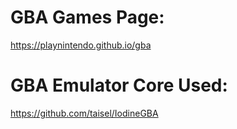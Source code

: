 # GBA Games Page:

https://playnintendo.github.io/gba

# GBA Emulator Core Used:

https://github.com/taisel/IodineGBA
